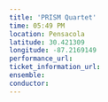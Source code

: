 ```yaml
---
title: 'PRISM Quartet'
time: 05:49 PM
location: Pensacola
latitude: 30.421309
longitude: -87.2169149
performance_url: 
ticket_information_url: 
ensemble: 
conductor: 
---
```

